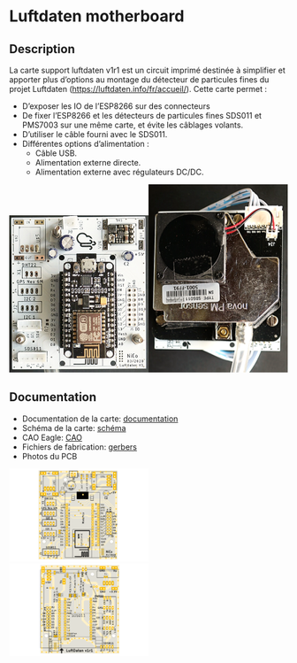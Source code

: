 # Luftdaten motherboard
## Description
La carte support luftdaten v1r1 est un circuit imprimé destinée à simplifier et apporter plus d’options au montage du détecteur de particules fines du projet Luftdaten (https://luftdaten.info/fr/accueil/).
Cette carte permet :
* D’exposer les IO de l’ESP8266 sur des connecteurs
* De fixer l’ESP8266 et les détecteurs de particules fines SDS011 et PMS7003 sur une même carte, et évite les câblages volants.
* D’utiliser le câble fourni avec le SDS011.
* Différentes options d’alimentation :
  * Câble USB.
  * Alimentation externe directe.
  * Alimentation externe avec régulateurs DC/DC.
  
<img src="./doc/luftdaten_esp.png" width=50%><img src="./doc/luftdaten_sds.png" width=50%>

## Documentation
* Documentation de la carte: [documentation](./doc/Carte%20Support%20Luftdaten%20v1r1.pdf)
* Schéma de la carte: [schéma](./doc/schematic_uftdaten_v1r1.pdf)
* CAO Eagle: [CAO](./cao/)
* Fichiers de fabrication: [gerbers](./manufacturing/)
* Photos du PCB

<img src="./doc/luftdaten_v1r1_PCB_top_image.png" width=50%> <img src="./doc/luftdaten_v1r1_PCB_bottom_image.png" width=50%>

